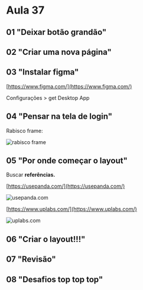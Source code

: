 # Aula 37

## 01 "Deixar botão grandão"

## 02 "Criar uma nova página"

## 03 "Instalar figma"

[https://www.figma.com/](https://www.figma.com/)

Configurações > get Desktop App

## 04 "Pensar na tela de login"

Rabisco frame:

![rabisco frame](mdimg/rabisco_frame.png)

## 05 "Por onde começar o layout"

Buscar **referências.**

[https://usepanda.com/](https://usepanda.com/)

![usepanda.com](mdimg/referencias_layout.png)

[https://www.uplabs.com/](https://www.uplabs.com/)

![uplabs.com](mdimg/referencias_layout2.png)

## 06 "Criar o layout!!!"

## 07 "Revisão"

## 08 "Desafios top top top"